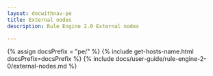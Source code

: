 ```yaml
---
layout: docwithnav-pe
title: External nodes
description: Rule Engine 2.0 External nodes

---
```


{% assign docsPrefix = "pe/" %}
{% include get-hosts-name.html docsPrefix=docsPrefix %}
{% include docs/user-guide/rule-engine-2-0/external-nodes.md %}
